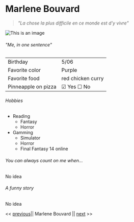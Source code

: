 # Marlene Bouvard #

>*"La chose la plus difficile en ce monde est d'y vivre"*

![This is an image]()

###### "Me, in one sentence" #######

|  | |
| --- | --- |
| Birthday | 5/06 |
| Favorite color | Purple |
| Favorite food | red chicken curry |
| Pinneapple on pizza |  &#9745; Yes &#9744; No |

###### Hobbies ######

* Reading
  * Fantasy
  * Horror
* Gamming
  * Simulator
  * Horror
  * Final Fantasy 14 online

###### You can always count on me when... ######

No idea

###### A funny story  ######

No idea

<<  [previous](https://github.com/SemihBk/markdown-challenge)||  Marlene Bouvard  || [next](https://github.com/louiscollard/markdown-challenge) >>

